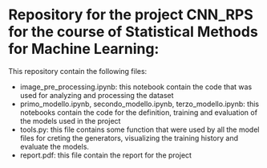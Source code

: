 # Repository for the project CNN_RPS for the course of Statistical Methods for Machine Learning:
This repository contain the following files:
* image_pre_processing.ipynb: this notebook contain the code that was used for analyzing and processing the dataset
* primo_modello.ipynb, secondo_modello.ipynb, terzo_modello.ipynb: this notebooks contain the code for the definition, training and evaluation of the models used in the project
* tools.py: this file contains some function that were used by all the model files for creting the generators, visualizing the training history and evaluate the models.
* report.pdf: this file contain the report for the project
